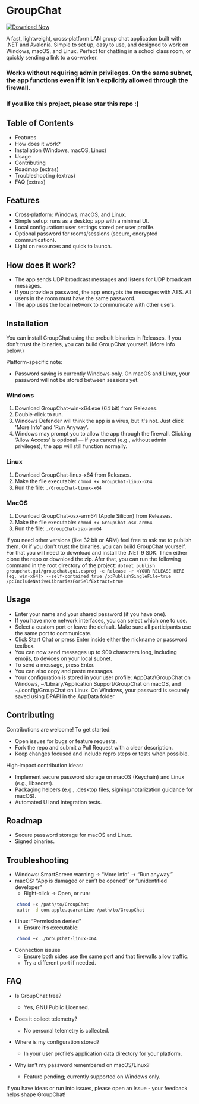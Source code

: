 # GroupChat

[![Download Now](https://img.shields.io/badge/Download%20Now-%23007ACC?style=for-the-badge&logo=github&logoColor=white)](https://github.com/zemendaniel/groupchat/releases/latest)

A fast, lightweight, cross‑platform LAN group chat application built with .NET and Avalonia. Simple to set up, easy to use, and designed to work on Windows, macOS, and Linux. Perfect for chatting in a school class room, or quickly sending a link to a co-worker.

### Works without requiring admin privileges. On the same subnet, the app functions even if it isn’t explicitly allowed through the firewall.
### If you like this project, please star this repo :)

## Table of Contents
- Features
- How does it work?
- Installation (Windows, macOS, Linux)
- Usage
- Contributing
- Roadmap (extras)
- Troubleshooting (extras)
- FAQ (extras)

## Features
- Cross‑platform: Windows, macOS, and Linux.
- Simple setup: runs as a desktop app with a minimal UI.
- Local configuration: user settings stored per user profile.
- Optional password for rooms/sessions (secure, encrypted communication).
- Light on resources and quick to launch.

## How does it work?
- The app sends UDP broadcast messages and listens for UDP broadcast messages.
- If you provide a password, the app encrypts the messages with AES. All users in the room must have the same password.
- The app uses the local network to communicate with other users.

## Installation
You can install GroupChat using the prebuilt binaries in Releases. If you don't trust the binaries, you can build GroupChat yourself. (More info below.)

Platform-specific note:
- Password saving is currently Windows‑only. On macOS and Linux, your password will not be stored between sessions yet.

### Windows
1. Download GroupChat-win-x64.exe (64 bit) from Releases.
2. Double‑click to run.
3. Windows Defender will think the app is a virus, but it's not. Just click 'More Info' and 'Run Anyway'.
4. Windows may prompt you to allow the app through the firewall. Clicking ‘Allow Access’ is optional — if you cancel (e.g., without admin privileges), the app will still function normally.

### Linux
1. Download GroupChat-linux-x64 from Releases.
2. Make the file executable: `chmod +x GroupChat-linux-x64`
3. Run the file: `./GroupChat-linux-x64`

### MacOS
1. Download GroupChat-osx-arm64 (Apple Silicon) from Releases.
2. Make the file executable: `chmod +x GroupChat-osx-arm64`
3. Run the file: `./GroupChat-osx-arm64`

If you need other versions (like 32 bit or ARM) feel free to ask me to publish them. Or if you don't trust the binaries, you can build GroupChat yourself. For that you will need to download and install the .NET 9 SDK. Then either clone the repo or download the zip. Afer that, you can run the following command in the root directory of the project:
`dotnet publish groupchat.gui/groupchat.gui.csproj -c Release -r <YOUR RELEASE HERE (eg. win-x64)> --self-contained true /p:PublishSingleFile=true /p:IncludeNativeLibrariesForSelfExtract=true`

## Usage
- Enter your name and your shared password (if you have one).
- If you have more network interfaces, you can select which one to use.
- Select a custom port or leave the default. Make sure all participants use the same port to communicate.
- Click Start Chat or press Enter inside either the nickname or password textbox.
- You can now send messages up to 900 characters long, including emojis, to devices on your local subnet.
- To send a message, press Enter.
- You can also copy and paste messages.
- Your configuration is stored in your user profile: AppData\GroupChat on Windows, ~/Library/Application Support/GroupChat on macOS, and ~/.config/GroupChat on Linux. On Windows, your password is securely saved using DPAPI in the AppData folder

## Contributing
Contributions are welcome! To get started:
- Open issues for bugs or feature requests.
- Fork the repo and submit a Pull Request with a clear description.
- Keep changes focused and include repro steps or tests when possible.

High‑impact contribution ideas:
- Implement secure password storage on macOS (Keychain) and Linux (e.g., libsecret).
- Packaging helpers (e.g., .desktop files, signing/notarization guidance for macOS).
- Automated UI and integration tests.

## Roadmap
- Secure password storage for macOS and Linux.
- Signed binaries.

## Troubleshooting
- Windows: SmartScreen warning → “More info” → “Run anyway.”
- macOS: “App is damaged or can’t be opened” or “unidentified developer”
    - Right‑click → Open, or run:
``` bash
    chmod +x /path/to/GroupChat
    xattr -d com.apple.quarantine /path/to/GroupChat
```
- Linux: “Permission denied”
    - Ensure it’s executable:
``` bash
    chmod +x ./GroupChat-linux-x64
```
- Connection issues
    - Ensure both sides use the same port and that firewalls allow traffic.
    - Try a different port if needed.

## FAQ
- Is GroupChat free?
    - Yes, GNU Public Licensed.

- Does it collect telemetry?
    - No personal telemetry is collected.

- Where is my configuration stored?
    - In your user profile’s application data directory for your platform.

- Why isn’t my password remembered on macOS/Linux?
    - Feature pending; currently supported on Windows only.

If you have ideas or run into issues, please open an Issue - your feedback helps shape GroupChat!


